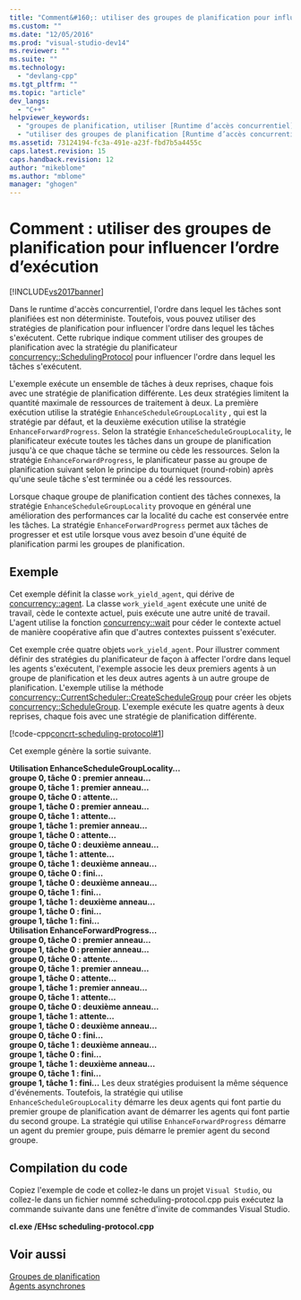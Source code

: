 ```yaml
---
title: "Comment&#160;: utiliser des groupes de planification pour influencer l’ordre d’ex&#233;cution | Microsoft Docs"
ms.custom: ""
ms.date: "12/05/2016"
ms.prod: "visual-studio-dev14"
ms.reviewer: ""
ms.suite: ""
ms.technology: 
  - "devlang-cpp"
ms.tgt_pltfrm: ""
ms.topic: "article"
dev_langs: 
  - "C++"
helpviewer_keywords: 
  - "groupes de planification, utiliser [Runtime d’accès concurrentiel]"
  - "utiliser des groupes de planification [Runtime d’accès concurrentiel]"
ms.assetid: 73124194-fc3a-491e-a23f-fbd7b5a4455c
caps.latest.revision: 15
caps.handback.revision: 12
author: "mikeblome"
ms.author: "mblome"
manager: "ghogen"
---
```

# Comment&#160;: utiliser des groupes de planification pour influencer l’ordre d’ex&#233;cution
[!INCLUDE[vs2017banner](../../assembler/inline/includes/vs2017banner.md)]

Dans le runtime d'accès concurrentiel, l'ordre dans lequel les tâches sont planifiées est non déterministe.  Toutefois, vous pouvez utiliser des stratégies de planification pour influencer l'ordre dans lequel les tâches s'exécutent.  Cette rubrique indique comment utiliser des groupes de planification avec la stratégie du planificateur [concurrency::SchedulingProtocol](../Topic/PolicyElementKey%20Enumeration.md) pour influencer l'ordre dans lequel les tâches s'exécutent.  
  
 L'exemple exécute un ensemble de tâches à deux reprises, chaque fois avec une stratégie de planification différente.  Les deux stratégies limitent la quantité maximale de ressources de traitement à deux.  La première exécution utilise la stratégie `EnhanceScheduleGroupLocality` , qui est la stratégie par défaut, et la deuxième exécution utilise la stratégie `EnhanceForwardProgress`.  Selon la stratégie `EnhanceScheduleGroupLocality`, le planificateur exécute toutes les tâches dans un groupe de planification jusqu'à ce que chaque tâche se termine ou cède les ressources.  Selon la stratégie `EnhanceForwardProgress`, le planificateur passe au groupe de planification suivant selon le principe du tourniquet \(round\-robin\) après qu'une seule tâche s'est terminée ou a cédé les ressources.  
  
 Lorsque chaque groupe de planification contient des tâches connexes, la stratégie `EnhanceScheduleGroupLocality` provoque en général une amélioration des performances car la localité du cache est conservée entre les tâches.  La stratégie `EnhanceForwardProgress` permet aux tâches de progresser et est utile lorsque vous avez besoin d'une équité de planification parmi les groupes de planification.  
  
## Exemple  
 Cet exemple définit la classe `work_yield_agent`, qui dérive de [concurrency::agent](../../parallel/concrt/reference/agent-class.md).  La classe `work_yield_agent` exécute une unité de travail, cède le contexte actuel, puis exécute une autre unité de travail.  L'agent utilise la fonction [concurrency::wait](../Topic/wait%20Function.md) pour céder le contexte actuel de manière coopérative afin que d'autres contextes puissent s'exécuter.  
  
 Cet exemple crée quatre objets `work_yield_agent`.  Pour illustrer comment définir des stratégies du planificateur de façon à affecter l'ordre dans lequel les agents s'exécutent, l'exemple associe les deux premiers agents à un groupe de planification et les deux autres agents à un autre groupe de planification.  L'exemple utilise la méthode [concurrency::CurrentScheduler::CreateScheduleGroup](../Topic/CurrentScheduler::CreateScheduleGroup%20Method.md) pour créer les objets [concurrency::ScheduleGroup](../../parallel/concrt/reference/schedulegroup-class.md).  L'exemple exécute les quatre agents à deux reprises, chaque fois avec une stratégie de planification différente.  
  
 [!code-cpp[concrt-scheduling-protocol#1](../../parallel/concrt/codesnippet/CPP/how-to-use-schedule-groups-to-influence-order-of-execution_1.cpp)]  
  
 Cet exemple génère la sortie suivante.  
  
  **Utilisation EnhanceScheduleGroupLocality…**  
**groupe 0, tâche 0 : premier anneau…**  
**groupe 0, tâche 1 : premier anneau…**  
**groupe 0, tâche 0 : attente…**  
**groupe 1, tâche 0 : premier anneau…**  
**groupe 0, tâche 1 : attente…**  
**groupe 1, tâche 1 : premier anneau…**  
**groupe 1, tâche 0 : attente…**  
**groupe 0, tâche 0 : deuxième anneau…**  
**groupe 1, tâche 1 : attente…**  
**groupe 0, tâche 1 : deuxième anneau…**  
**groupe 0, tâche 0 : fini…**  
**groupe 1, tâche 0 : deuxième anneau…**  
**groupe 0, tâche 1 : fini…**  
**groupe 1, tâche 1 : deuxième anneau…**  
**groupe 1, tâche 0 : fini…**  
**groupe 1, tâche 1 : fini…**  
**Utilisation EnhanceForwardProgress…**  
**groupe 0, tâche 0 : premier anneau…**  
**groupe 1, tâche 0 : premier anneau…**  
**groupe 0, tâche 0 : attente…**  
**groupe 0, tâche 1 : premier anneau…**  
**groupe 1, tâche 0 : attente…**  
**groupe 1, tâche 1 : premier anneau…**  
**groupe 0, tâche 1 : attente…**  
**groupe 0, tâche 0 : deuxième anneau…**  
**groupe 1, tâche 1 : attente…**  
**groupe 1, tâche 0 : deuxième anneau…**  
**groupe 0, tâche 0 : fini…**  
**groupe 0, tâche 1 : deuxième anneau…**  
**groupe 1, tâche 0 : fini…**  
**groupe 1, tâche 1 : deuxième anneau…**  
**groupe 0, tâche 1 : fini…**  
**groupe 1, tâche 1 : fini…** Les deux stratégies produisent la même séquence d'événements.  Toutefois, la stratégie qui utilise `EnhanceScheduleGroupLocality` démarre les deux agents qui font partie du premier groupe de planification avant de démarrer les agents qui font partie du second groupe.  La stratégie qui utilise `EnhanceForwardProgress` démarre un agent du premier groupe, puis démarre le premier agent du second groupe.  
  
## Compilation du code  
 Copiez l'exemple de code et collez\-le dans un projet `Visual Studio`, ou collez\-le dans un fichier nommé scheduling\-protocol.cpp puis exécutez la commande suivante dans une fenêtre d'invite de commandes Visual Studio.  
  
 **cl.exe \/EHsc scheduling\-protocol.cpp**  
  
## Voir aussi  
 [Groupes de planification](../../parallel/concrt/schedule-groups.md)   
 [Agents asynchrones](../../parallel/concrt/asynchronous-agents.md)